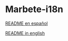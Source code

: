 Marbete-i18n
=============
   
[README en español](README.es.md)   
   
[README in english](README.en.md)   